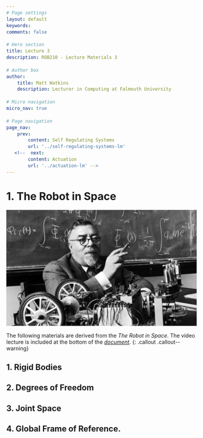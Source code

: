 ```yaml
---
# Page settings
layout: default
keywords:
comments: false

# Hero section
title: Lecture 3
description: ROB210 - Lecture Materials 3

# Author box
author:
    title: Matt Watkins
    description: Lecturer in Computing at Falmouth University

# Micro navigation
micro_nav: true

# Page navigation
page_nav:
    prev:
        content: Self Regulating Systems
        url: '../self-regulating-systems-lm'
   <!--  next:
        content: Actuation
        url: '../actuation-lm' -->
---
```


# 1. The Robot in Space
![Hero Banner Image](images/norbert-weiner.jpg)

The following materials are derived from the *The Robot in Space*. The video lecture is included at the bottom of the [*document*](#video-lecture).
{: .callout .callout--warning}

## 1. Rigid Bodies
## 2. Degrees of Freedom
## 3. Joint Space
## 4. Global Frame of Reference.

<!--stackedit_data:
eyJoaXN0b3J5IjpbMTQ0MTkzNjQ1MSwyMDMzMzQ2MzYyLDE1MT
M0Nzk5NTRdfQ==
-->